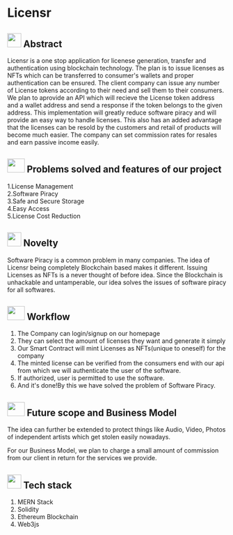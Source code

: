 # Licensr

## <img src="https://cdn.iconscout.com/icon/free/png-256/idea-1618744-1372450.png" width="32" height="32"> Abstract
Licensr is a one stop application for licenese generation, transfer and authentication using blockchain technology. The plan is to issue licenses as NFTs which can be transferred to consumer's wallets and proper authentication can be ensured. The client company can issue any number of License tokens according to their need and sell them to their consumers. We plan to aprovide an API which will recieve the License token address and a wallet address and send a response if the token belongs to the given address. This implementation will greatly reduce software piracy and will provide an easy way to handle licenses. This also has an added advantage that the licenses can be resold by the customers and retail of products will become much easier. The company can set commission rates for resales and earn passive income easily.

## <img src="https://www.pinclipart.com/picdir/big/352-3523258_implementation-icon-implementation-mechanism-vector-clipart.png" width="40" height="32"> Problems solved and features of our project
1.License Management  
2.Software Piracy  
3.Safe and Secure Storage  
4.Easy Access  
5.License Cost Reduction  

## <img src="https://noveltypharma.eu/wp-content/uploads/2020/10/icon_novel_ingredients.png" width="32" height="32"> Novelty
Software Piracy is a common problem in many companies. The idea of Licensr being completely Blockchain based makes it different.
Issuing Licenses as NFTs is a never thought of before idea.
Since the Blockchain is unhackable and untamperable, our idea solves the issues of software piracy for all softwares.

## <img src="https://icons-for-free.com/iconfiles/png/512/workflow-131964753379858822.png" width="40" height="32"> Workflow
1. The Company can login/signup on our homepage
2. They can select the amount of licenses they want and generate it simply
3. Our Smart Contract will mint Licenses as NFTs(unique to oneself) for the company
4. The minted license can be verified from the consumers end with our api from which we will authenticate the user of the software.
5. If authorized, user is permitted to use the software.
6. And it's done!By this we have solved the problem of Software Piracy.

## <img src="https://www.starface.com/wp-content/uploads/2017/05/STARFACE_Comfortphoning_Zukunftssicher-Icon-350-1.png" width="40" height="32"> Future scope and Business Model
The idea can further be extended to protect things like Audio, Video, Photos of independent artists which get stolen easily nowadays.

For our Business Model, we plan to charge a small amount of commission from our client in return for the services we provide.

## <img src="https://techstackapps.com/media/2019/11/TechStackApps-logo-icon.png" width="32" height="32"> Tech stack
1. MERN Stack
2. Solidity
3. Ethereum Blockchain
4. Web3js
